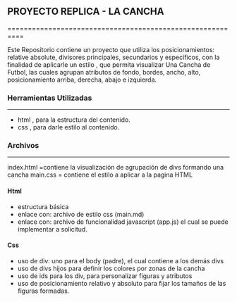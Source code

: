 ## PROYECTO REPLICA - LA CANCHA
==========================================================

Este Repositorio contiene un proyecto que utiliza los posicionamientos: relative
absolute, divisores principales, secundarios y específicos, con la finalidad
de aplicarle un estilo , que permita visualizar Una Cancha de Futbol, las cuales
agrupan atributos de fondo, bordes, ancho, alto, posicionamiento arriba, derecha,
abajo e izquierda.

### Herramientas Utilizadas
---------------------------
* html , para la estructura del contenido.
* css  , para darle estilo al contenido.


### Archivos
---------------------------
index.html  =contiene la visualización de agrupación de divs formando una cancha
main.css  = contiene el estilo a aplicar a la pagina HTML

#### Html
+ estructura básica
+ enlace con: archivo de estilo css (main.md)
+ enlace con: archivo de funcionalidad javascript (app.js) el cual se puede
  implementar a solicitud.

#### Css
* uso de div: uno para el body (padre), el cual contiene a los demás divs
* uso de divs hijos para definir los colores por zonas de la cancha
* uso de ids para los div, para personalizar figuras y atributos
* uso de posicionamiento relativo  y absoluto para fijar los tamaños de las
figuras formadas.
